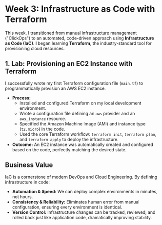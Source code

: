 # Week 3: Infrastructure as Code with Terraform

This week, I transitioned from manual infrastructure management ("ClickOps") to an automated, code-driven approach using **Infrastructure as Code (IaC)**. I began learning **Terraform**, the industry-standard tool for provisioning cloud resources.

## 1. Lab: Provisioning an EC2 Instance with Terraform
I successfully wrote my first Terraform configuration file (`main.tf`) to programmatically provision an AWS EC2 instance.
- **Process:**
    - Installed and configured Terraform on my local development environment.
    - Wrote a configuration file defining an `aws` provider and an `aws_instance` resource.
    - Specified the Amazon Machine Image (AMI) and instance type (`t2.micro`) in the code.
    - Used the core Terraform workflow: `terraform init`, `terraform plan`, and `terraform apply` to deploy the infrastructure.
- **Outcome:** An EC2 instance was automatically created and configured based on the code, perfectly matching the desired state.

## Business Value
IaC is a cornerstone of modern DevOps and Cloud Engineering. By defining infrastructure in code:
- **Automation & Speed:** We can deploy complex environments in minutes, not hours.
- **Consistency & Reliability:** Eliminates human error from manual configuration, ensuring every environment is identical.
- **Version Control:** Infrastructure changes can be tracked, reviewed, and rolled back just like application code, dramatically improving stability.
